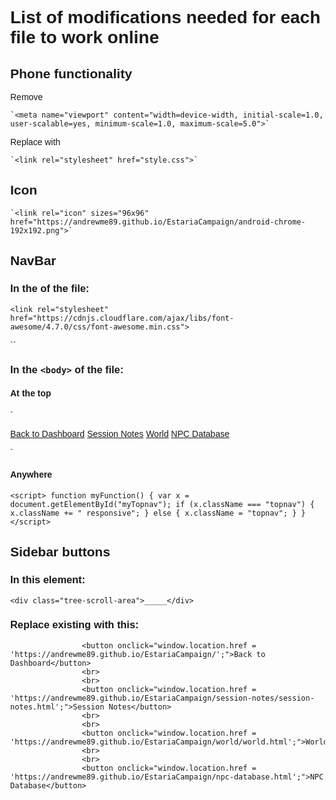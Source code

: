 # List of modifications needed for each file to work online

## Phone functionality

Remove

	`<meta name="viewport" content="width=device-width, initial-scale=1.0, user-scalable=yes, minimum-scale=1.0, maximum-scale=5.0">`

Replace with

	`<link rel="stylesheet" href="style.css">`

## Icon

	`<link rel="icon" sizes="96x96" href="https://andrewme89.github.io/EstariaCampaign/android-chrome-192x192.png">`

## NavBar

### In the <head> of the file:

`<link rel="stylesheet" href="https://cdnjs.cloudflare.com/ajax/libs/font-awesome/4.7.0/css/font-awesome.min.css">`

`<style>
body {
  margin: 0;
  font-family: Arial, Helvetica, sans-serif;
}

.topnav {
  overflow: hidden;
  background-color: #333;
}

.topnav a {
  float: left;
  display: none;
  color: #f2f2f2;
  text-align: center;
  padding: 14px 16px;
  text-decoration: none;
  font-size: 17px;
}

.topnav a:hover {
  background-color: #ddd;
  color: black;
}

.topnav a.active {
  background-color: #863737;
  color: white;
}

.topnav .icon {
  display: none;
}

@media screen and (max-width: 600px) {
  .topnav a:not(:first-child) {display: none;}
  .topnav a.icon {
    float: right;
    display: block;
  }
}

@media screen and (max-width: 600px) {
  .topnav.responsive {position: relative;}
  .topnav.responsive .icon {
    position: absolute;
    right: 0;
    top: 0;
  }
  .topnav.responsive a {
    float: none;
    display: block;
    text-align: left;
  }
}
</style>`

### In the `<body>` of the file:

#### At the top

`<div class="topnav" id="myTopnav">
  <a href="https://andrewme89.github.io/EstariaCampaign/" class="active">Back to Dashboard</a>
  <a href="https://andrewme89.github.io/EstariaCampaign/session-notes/session-notes.html">Session Notes</a>
  <a href="https://andrewme89.github.io/EstariaCampaign/world/world.html">World</a>
  <a href="https://andrewme89.github.io/EstariaCampaign/npc-database.html">NPC Database</a>
  <a href="javascript:void(0);" class="icon" onclick="myFunction()">
    <i class="fa fa-bars"></i>
  </a>
</div>`

#### Anywhere

`<script>
function myFunction() {
  var x = document.getElementById("myTopnav");
  if (x.className === "topnav") {
    x.className += " responsive";
  } else {
    x.className = "topnav";
  }
}
</script>`

## Sidebar buttons

### In this element:

`<div class="tree-scroll-area">_____</div>`

### Replace existing with this:
					<button onclick="window.location.href = 'https://andrewme89.github.io/EstariaCampaign/';">Back to Dashboard</button>
					<br>
					<br>
					<button onclick="window.location.href = 'https://andrewme89.github.io/EstariaCampaign/session-notes/session-notes.html';">Session Notes</button>
					<br>
					<br>
					<button onclick="window.location.href = 'https://andrewme89.github.io/EstariaCampaign/world/world.html';">World</button>
					<br>
					<br>
					<button onclick="window.location.href = 'https://andrewme89.github.io/EstariaCampaign/npc-database.html';">NPC Database</button>
